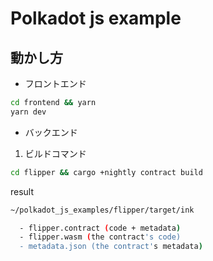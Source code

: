 # Polkadot js example

## 動かし方

- フロントエンド

```bash
cd frontend && yarn
yarn dev
```

- バックエンド

1. ビルドコマンド

```bash
cd flipper && cargo +nightly contract build
```

result

```bash
~/polkadot_js_examples/flipper/target/ink

  - flipper.contract (code + metadata)
  - flipper.wasm (the contract's code)
  - metadata.json (the contract's metadata)
```
